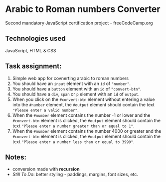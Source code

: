# Arabic to Roman numbers Converter
Second mandatory JavaScript certification project - freeCodeCamp.org
## Technologies used
JavaScript, HTML & CSS
## Task assignment:
1. Simple web app for covnerting arabic to roman numbers
2. You should have an `input` element with an `id` of `"number"`.
3. You should have a `button` element with an `id` of `"convert-btn"`.
4. You should have a `div`, `span` or `p` element with an `id` of `output`.
5. When you click on the `#convert-btn` element without entering a value into the `#number` element, the `#output` element should contain the text `"Please enter a valid number"`.
6. When the `#number` element contains the number -1 or lower and the `#convert-btn` element is clicked, the `#output` element should contain the text `"Please enter a number greater than or equal to 1"`.
7. When the `#number` element contains the number 4000 or greater and the `#convert-btn` element is clicked, the `#output` element should contain the text `"Please enter a number less than or equal to 3999"`.
## Notes:
- conversion made with **recursion**
- *Still To Do*: better styling - paddings, margins, font sizes, etc.
